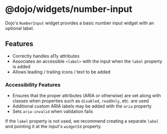 # @dojo/widgets/number-input

Dojo's `NumberInput` widget provides a basic number input widget with an optional label.

## Features

- Correctly handles a11y attributes
- Associates an accessible `<label>` with the input when the `label` property is added
- Allows leading / trailing icons / text to be added

### Accessibility Features

- Ensures that the proper attributes (ARIA or otherwise) are set along with classes when properties such as `disabled`, `readOnly`, etc. are used
- Additional custom ARIA labels may be added with the `aria` property
- Sets `aria-invalid` when validation fails

If the `label` property is not used, we recommend creating a separate `label` and pointing it at the input's `widgetId` property.

